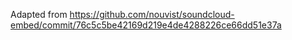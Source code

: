Adapted from https://github.com/nouvist/soundcloud-embed/commit/76c5c5be42169d219e4de4288226ce66dd51e37a